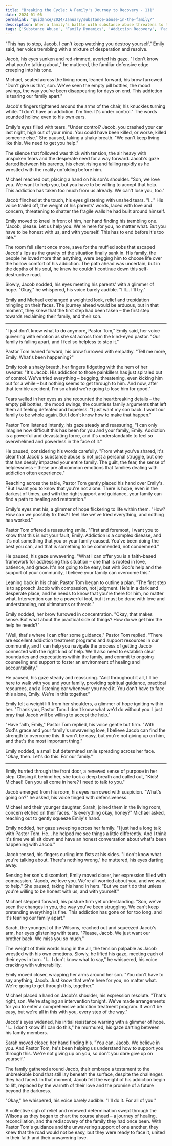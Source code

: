 ```yaml
---
title: "Breaking the Cycle: A Family's Journey to Recovery - 111"
date: 2024-01-06
permalink: "guidance/2024/January/substance-abuse-in-the-family/"
description: When a family's battle with substance abuse threatens to tear them apart, they turn to Pastor Tom Rhodes for spiritual and practical guidance to address the crisis and find a path to healing and reconciliation.
tags: ['Substance Abuse', 'Family Dynamics', 'Addiction Recovery', 'Pastoral Guidance', 'Faith-based Counseling']
---
```

"This has to stop, Jacob. I can't keep watching you destroy yourself," Emily said, her voice trembling with a mixture of desperation and resolve.

Jacob, his eyes sunken and red-rimmed, averted his gaze. "I don't know what you're talking about," he muttered, the familiar defensive edge creeping into his tone.

Michael, seated across the living room, leaned forward, his brow furrowed. "Don't give us that, son. We've seen the empty pill bottles, the mood swings, the way you've been disappearing for days on end. This addiction is tearing our family apart."

Jacob's fingers tightened around the arms of the chair, his knuckles turning white. "I don't have an addiction. I'm fine. It's under control." The words sounded hollow, even to his own ears.

Emily's eyes filled with tears. "Under control? Jacob, you crashed your car last night, high out of your mind. You could have been killed, or worse, killed someone else." She paused, taking a shaky breath. "We can't keep living like this. We need to get you help."

The silence that followed was thick with tension, the air heavy with unspoken fears and the desperate need for a way forward. Jacob's gaze darted between his parents, his chest rising and falling rapidly as he wrestled with the reality unfolding before him.

Michael reached out, placing a hand on his son's shoulder. "Son, we love you. We want to help you, but you have to be willing to accept that help. This addiction has taken too much from us already. We can't lose you, too."

Jacob flinched at the touch, his eyes glistening with unshed tears. "I..." His voice trailed off, the weight of his parents' words, laced with love and concern, threatening to shatter the fragile walls he had built around himself.

Emily moved to kneel in front of him, her hand finding his trembling one. "Jacob, please. Let us help you. We're here for you, no matter what. But you have to be honest with us, and with yourself. This has to end before it's too late."

The room fell silent once more, save for the muffled sobs that escaped Jacob's lips as the gravity of the situation finally sank in. His family, the people he loved more than anything, were begging him to choose life over the hollow comfort of his addiction. The path ahead was uncertain, but in the depths of his soul, he knew he couldn't continue down this self-destructive road.

Slowly, Jacob nodded, his eyes meeting his parents' with a glimmer of hope. "Okay," he whispered, his voice barely audible. "I'll... I'll try."

Emily and Michael exchanged a weighted look, relief and trepidation mingling on their faces. The journey ahead would be arduous, but in that moment, they knew that the first step had been taken – the first step towards reclaiming their family, and their son.

***

"I just don't know what to do anymore, Pastor Tom," Emily said, her voice quivering with emotion as she sat across from the kind-eyed pastor. "Our family is falling apart, and I feel so helpless to stop it."

Pastor Tom leaned forward, his brow furrowed with empathy. "Tell me more, Emily. What's been happening?"

Emily took a shaky breath, her fingers fidgeting with the hem of her sweater. "It's Jacob. His addiction to those painkillers has just spiraled out of control. We've tried everything – begging, threatening, even kicking him out for a while – but nothing seems to get through to him. And now, after that terrible accident, I'm so afraid we're going to lose him for good."

Tears welled in her eyes as she recounted the heartbreaking details – the empty pill bottles, the mood swings, the countless family arguments that left them all feeling defeated and hopeless. "I just want my son back. I want our family to be whole again. But I don't know how to make that happen."

Pastor Tom listened intently, his gaze steady and reassuring. "I can only imagine how difficult this has been for you and your family, Emily. Addiction is a powerful and devastating force, and it's understandable to feel so overwhelmed and powerless in the face of it."

He paused, considering his words carefully. "From what you've shared, it's clear that Jacob's substance abuse is not just a personal struggle, but one that has deeply impacted your entire family. The guilt, the fear, the sense of helplessness – these are all common emotions that families dealing with addiction often experience."

Reaching across the table, Pastor Tom gently placed his hand over Emily's. "But I want you to know that you're not alone. There is hope, even in the darkest of times, and with the right support and guidance, your family can find a path to healing and restoration."

Emily's eyes met his, a glimmer of hope flickering to life within them. "How? How can we possibly fix this? I feel like we've tried everything, and nothing has worked."

Pastor Tom offered a reassuring smile. "First and foremost, I want you to know that this is not your fault, Emily. Addiction is a complex disease, and it's not something that you or your family caused. You've been doing the best you can, and that is something to be commended, not condemned."

He paused, his gaze unwavering. "What I can offer you is a faith-based framework for addressing this situation – one that is rooted in love, patience, and grace. It's not going to be easy, but with God's help and the support of your community, I believe your family can overcome this."

Leaning back in his chair, Pastor Tom began to outline a plan. "The first step is to approach Jacob with compassion, not judgment. He's in a dark and desperate place, and he needs to know that you're there for him, no matter what. Intervention can be a powerful tool, but it must be done with love and understanding, not ultimatums or threats."

Emily nodded, her brow furrowed in concentration. "Okay, that makes sense. But what about the practical side of things? How do we get him the help he needs?"

"Well, that's where I can offer some guidance," Pastor Tom replied. "There are excellent addiction treatment programs and support resources in our community, and I can help you navigate the process of getting Jacob connected with the right kind of help. We'll also need to establish clear boundaries and expectations within the family, and commit to ongoing counseling and support to foster an environment of healing and accountability."

He paused, his gaze steady and reassuring. "And throughout it all, I'll be here to walk with you and your family, providing spiritual guidance, practical resources, and a listening ear whenever you need it. You don't have to face this alone, Emily. We're in this together."

Emily felt a weight lift from her shoulders, a glimmer of hope igniting within her. "Thank you, Pastor Tom. I don't know what we'd do without you. I just pray that Jacob will be willing to accept the help."

"Have faith, Emily," Pastor Tom replied, his voice gentle but firm. "With God's grace and your family's unwavering love, I believe Jacob can find the strength to overcome this. It won't be easy, but you're not giving up on him, and that's the most important thing."

Emily nodded, a small but determined smile spreading across her face. "Okay, then. Let's do this. For our family."

***

Emily hurried through the front door, a renewed sense of purpose in her step. Closing it behind her, she took a deep breath and called out, "Kids! Michael! Can you all come in here? I need to talk to you."

Jacob emerged from his room, his eyes narrowed with suspicion. "What's going on?" he asked, his voice tinged with defensiveness.

Michael and their younger daughter, Sarah, joined them in the living room, concern etched on their faces. "Is everything okay, honey?" Michael asked, reaching out to gently squeeze Emily's hand.

Emily nodded, her gaze sweeping across her family. "I just had a long talk with Pastor Tom. He... he helped me see things a little differently. And I think it's time we all sit down and have an honest conversation about what's been happening with Jacob."

Jacob tensed, his fingers curling into fists at his sides. "I don't know what you're talking about. There's nothing wrong," he muttered, his eyes darting away.

Sensing her son's discomfort, Emily moved closer, her expression filled with compassion. "Jacob, we love you. We're all worried about you, and we want to help." She paused, taking his hand in hers. "But we can't do that unless you're willing to be honest with us, and with yourself."

Michael stepped forward, his posture firm yet understanding. "Son, we've seen the changes in you, the way you've been struggling. We can't keep pretending everything is fine. This addiction has gone on for too long, and it's tearing our family apart."

Sarah, the youngest of the Wilsons, reached out and squeezed Jacob's arm, her eyes glistening with tears. "Please, Jacob. We just want our brother back. We miss you so much."

The weight of their words hung in the air, the tension palpable as Jacob wrestled with his own emotions. Slowly, he lifted his gaze, meeting each of their eyes in turn. "I... I don't know what to say," he whispered, his voice cracking with vulnerability.

Emily moved closer, wrapping her arms around her son. "You don't have to say anything, Jacob. Just know that we're here for you, no matter what. We're going to get through this, together."

Michael placed a hand on Jacob's shoulder, his expression resolute. "That's right, son. We're staging an intervention tonight. We've made arrangements for you to enter a comprehensive addiction treatment program. It won't be easy, but we're all in this with you, every step of the way."

Jacob's eyes widened, his initial resistance warring with a glimmer of hope. "I... I don't know if I can do this," he murmured, his gaze darting between his family members.

Sarah moved closer, her hand finding his. "You can, Jacob. We believe in you. And Pastor Tom, he's been helping us understand how to support you through this. We're not giving up on you, so don't you dare give up on yourself."

The family gathered around Jacob, their embrace a testament to the unbreakable bond that still lay beneath the surface, despite the challenges they had faced. In that moment, Jacob felt the weight of his addiction begin to lift, replaced by the warmth of their love and the promise of a future beyond the darkness.

"Okay," he whispered, his voice barely audible. "I'll do it. For all of you."

A collective sigh of relief and renewed determination swept through the Wilsons as they began to chart the course ahead – a journey of healing, reconciliation, and the rediscovery of the family they had once been. With Pastor Tom's guidance and the unwavering support of one another, they knew that the road would not be easy, but they were ready to face it, united in their faith and their unwavering love.

